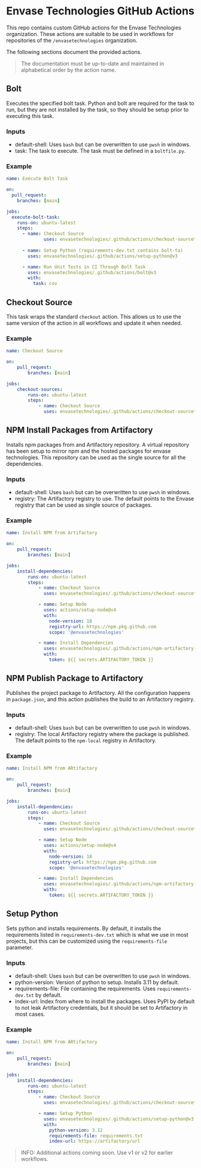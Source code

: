 # Envase Technologies GitHub Actions

This repo contains custom GitHub actions for the Envase Technologies organization. These actions are suitable to be used in workflows for repositories of the `/envasetechnologies` organization.

The following sections document the provided actions.

> The documentation must be up-to-date and maintained in alphabetical order by the action name.


## Bolt

Executes the specified bolt task. Python and bolt are required for the task to run, but they are not installed by the task, so they should be setup prior to executing this task.

### Inputs

- default-shell: Uses `bash` but can be overwritten to use `pwsh` in windows.
- task: The task to execute. The task must be defined in a `boltfile.py`.

### Example

```yaml
name: Execute Bolt Task

on:
  pull_request:
    branches: [main]

jobs:
  execute-bolt-task:
    runs-on: ubuntu-latest
    steps:
      - name: Checkout Source
              uses: envasetechnologies/.github/actions/checkout-sourcet@v3
        
      - name: Setup Python (requirements-dev.txt contains bolt-ta)
        uses: envasetechnologies/.github/actions/setup-python@v3

      - name: Run Unit Tests in CI Through Bolt Task
        uses: envasetechnologies/.github/actions/bolt@v3
        with:
          task: cov
```

## Checkout Source

This task wraps the standard `checkout` action. This allows us to use the same version of the action in all workflows and update it when needed.

### Example

```yaml
name: Checkout Source

on: 
    pull_request:
        branches: [main]

jobs:
    checkout-sources:
        runs-on: ubuntu-latest
        steps:
            - name: Checkout Source
              uses: envasetechnologies/.github/actions/checkout-sourcet@v3
```

## NPM Install Packages from Artifactory

Installs npm packages from and Artifactory repository. A virtual repository has been setup to mirror npm and the hosted packages for envase technologies. This repository can be used as the single source for all the dependencies.

### Inputs
- default-shell: Uses `bash` but can be overwritten to use `pwsh` in windows.
- registry: The Artifactory registry to use. The default points to the Envase registry that can be used as single source of packages.

### Example

```yaml
name: Install NPM from Artifactory

on: 
    pull_request:
        branches: [main]

jobs:
    install-dependencies:
        runs-on: ubuntu-latest
        steps:
            - name: Checkout Source
              uses: envasetechnologies/.github/actions/checkout-sourcet@v3

            - name: Setup Node
              uses: actions/setup-node@v4
              with:
                node-version: 18
                registry-url: https://npm.pkg.github.com
                scope: '@envasetechnologies'

            - name: Install Dependencies
              uses: envasetechnologies/.github/actions/npm-artifactory-install@v3
              with:
                token: ${{ secrets.ARTIFACTORY_TOKEN }}

```

## NPM Publish Package to Artifactory

Publishes the project package to Artifactory. All the configuration happens in `package.json`, and this action publishes the build to an Artifactory registry.

### Inputs
- default-shell: Uses `bash` but can be overwritten to use `pwsh` in windows.
- registry: The local Artifactory registry where the package is published. The default points to the `npm-local` registry in Artifactory.

### Example

```yaml
name: Install NPM from ARtifactory

on:
    pull_request:
        branches: [main]

jobs:
    install-dependencies:
        runs-on: ubuntu-latest
        steps:
            - name: Checkout Source
              uses: envasetechnologies/.github/actions/checkout-sourcet@v3

            - name: Setup Node
              uses: actions/setup-node@v4
              with:
                node-version: 18
                registry-url: https://npm.pkg.github.com
                scope: '@envasetechnologies'

            - name: Install Dependencies
              uses: envasetechnologies/.github/actions/npm-artifactory-publish@v3
              with:
                token: ${{ secrets.ARTIFACTORY_TOKEN }}
```

## Setup Python

Sets python and installs requirements. By default, it installs the requirements listed in `requirements-dev.txt` which is what we use in most projects, but this can be customized using the `requirements-file` parameter.

### Inputs

- default-shell: Uses `bash` but can be overwritten to use `pwsh` in windows.
- python-version: Version of python to setup. Installs 3.11 by default.
- requirements-file: File containing the requirements. Uses `requirements-dev.txt` by default.
- index-url: Index from where to install the packages. Uses PyPI by default to not leak Artifactory credentials, but it should be set to Artifactory in most cases.

### Example

```yaml
name: Install NPM from ARtifactory

on:
    pull_request:
        branches: [main]

jobs:
    install-dependencies:
        runs-on: ubuntu-latest
        steps:
            - name: Checkout Source
              uses: envasetechnologies/.github/actions/checkout-sourcet@v3

            - name: Setup Python
              uses: envasetechnologies/.github/actions/setup-python@v3
              with:
                python-version: 3.12
                requirements-file: requirements.txt
                index-url: https://artifactory/url
```

> INFO: Additional actions coming soon. Use v1 or v2 for earlier workflows.